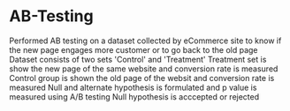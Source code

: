 # AB-Testing
Performed AB testing on a dataset collected by eCommerce site to know if the new page engages more customer or to go back to the old page 
Dataset consists of two sets 'Control' and 'Treatment'
Treatment set is show the new page of the same website and conversion rate is measured 
Control group is shown the old page of the websit and conversion rate is measured 
Null and alternate hypothesis is formulated and p value is measured
using A/B testing Null hypothesis is acccepted or rejected 

